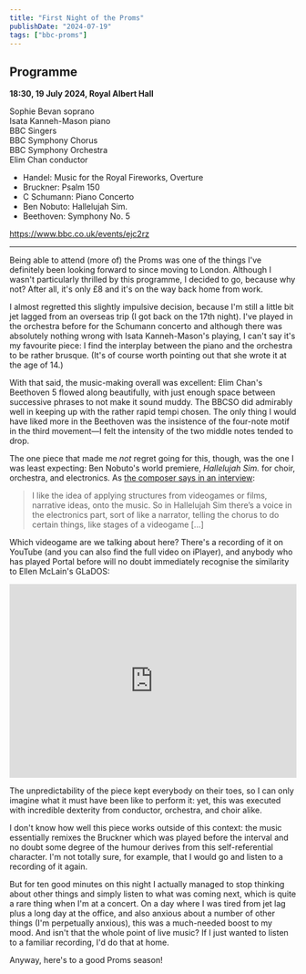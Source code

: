 ```yaml
---
title: "First Night of the Proms"
publishDate: "2024-07-19"
tags: ["bbc-proms"]
---
```


## Programme

**18:30, 19 July 2024, Royal Albert Hall**

Sophie Bevan soprano<br />
Isata Kanneh-Mason piano<br />
BBC Singers<br />
BBC Symphony Chorus<br />
BBC Symphony Orchestra<br />
Elim Chan conductor

- Handel: Music for the Royal Fireworks, Overture
- Bruckner: Psalm 150
- C Schumann: Piano Concerto
- Ben Nobuto: Hallelujah Sim.
- Beethoven: Symphony No. 5

https://www.bbc.co.uk/events/ejc2rz

-------

Being able to attend (more of) the Proms was one of the things I've definitely been looking forward to since moving to London.
Although I wasn't particularly thrilled by this programme, I decided to go, because why not?
After all, it's only £8 and it's on the way back home from work.

I almost regretted this slightly impulsive decision, because I'm still a little bit jet lagged from an overseas trip (I got back on the 17th night).
I've played in the orchestra before for the Schumann concerto and although there was absolutely nothing wrong with Isata Kanneh-Mason's playing, I can't say it's my favourite piece: I find the interplay between the piano and the orchestra to be rather brusque.
(It's of course worth pointing out that she wrote it at the age of 14.)

With that said, the music-making overall was excellent: Elim Chan's Beethoven 5 flowed along beautifully, with just enough space between successive phrases to not make it sound muddy.
The BBCSO did admirably well in keeping up with the rather rapid tempi chosen.
The only thing I would have liked more in the Beethoven was the insistence of the four-note motif in the third movement—I felt the intensity of the two middle notes tended to drop.

The one piece that made me _not_ regret going for this, though, was the one I was least expecting: Ben Nobuto's world premiere, *Hallelujah Sim.* for choir, orchestra, and electronics.
As [the composer says in an interview](https://www.classical-music.com/features/composers/ben-nobuto):

> I like the idea of applying structures from videogames or films, narrative ideas, onto the music. So in Hallelujah Sim there’s a voice in the electronics part, sort of like a narrator, telling the chorus to do certain things, like stages of a videogame [...]

Which videogame are we talking about here?
There's a recording of it on YouTube (and you can also find the full video on iPlayer), and anybody who has played Portal before will no doubt immediately recognise the similarity to Ellen McLain's GLaDOS:

<iframe width="100%" height="340" src="https://www.youtube.com/embed/xbI5p2cxmJA?si=IoSGK5YCl7wO4oRD" title="YouTube video player" frameborder="0" allow="accelerometer; autoplay; clipboard-write; encrypted-media; gyroscope; picture-in-picture; web-share" referrerpolicy="strict-origin-when-cross-origin" allowfullscreen></iframe>

The unpredictability of the piece kept everybody on their toes, so I can only imagine what it must have been like to perform it: yet, this was executed with incredible dexterity from conductor, orchestra, and choir alike.

I don't know how well this piece works outside of this context: the music essentially remixes the Bruckner which was played before the interval and no doubt some degree of the humour derives from this self-referential character.
I'm not totally sure, for example, that I would go and listen to a recording of it again.

But for ten good minutes on this night I actually managed to stop thinking about other things and simply listen to what was coming next, which is quite a rare thing when I'm at a concert.
On a day where I was tired from jet lag plus a long day at the office, and also anxious about a number of other things (I'm perpetually anxious), this was a much-needed boost to my mood.
And isn't that the whole point of live music?
If I just wanted to listen to a familiar recording, I'd do that at home.

Anyway, here's to a good Proms season!
